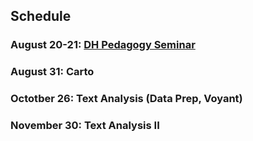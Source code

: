 ## Schedule

### August 20-21: [DH Pedagogy Seminar](https://github.com/nolauren/workshops/blob/master/urdhpedagogy/2dayseminar.md)

### August 31: Carto

### Octotber 26: Text Analysis (Data Prep, Voyant)

### November 30: Text Analysis II 

